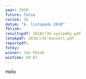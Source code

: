 ```yaml
---
year: 2010
future: false
rocnik: 35
datum: "6. listopadu 2010"
fblink: 
resultspdf: 2010/r35-vysledky.pdf
letakpdf: 2010/r35-koncert.pdf
reportpdf: 
fotky: 
winner: Jan Pávek
wintime: 50.67
---
```

Hello
